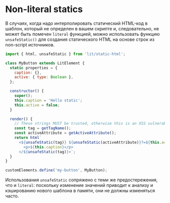 # Non-literal statics

В случаях, когда надо интерполировать статический HTML-код в шаблон, который не определен в вашем скрипте и, следовательно, не может быть помечен `literal` функцией, можно использовать функцию `unsafeStatic()` для создания статического HTML на основе строк из non-script источников.

```js {1-99} {maxHeight:'260px'}
import { html, unsafeStatic } from 'lit/static-html';

class MyButton extends LitElement {
  static properties = {
    caption: {},
    active: { type: Boolean },
  };

  constructor() {
    super();
    this.caption = 'Hello static';
    this.active = false;
  }

  render() {
    // These strings MUST be trusted, otherwise this is an XSS vulnerability
    const tag = getTagName();
    const activeAttribute = getActiveAttribute();
    return html`
      <${unsafeStatic(tag)} ${unsafeStatic(activeAttribute)}?=${this.active}>
        <p>${this.caption}</p>
      </${unsafeStatic(tag)}>`;
  }
}

customElements.define('my-button', MyButton);
```

Использования `unsafeStatic` сопряжено с теми же предостережения, что и `literal`: поскольку изменение значений приводит к анализу и кэшированию нового шаблона в памяти, они не должны изменяться часто.
